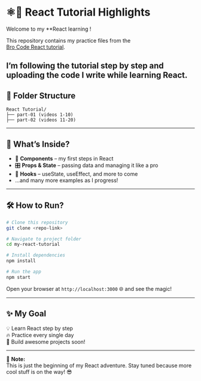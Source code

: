# ⚛️🚀 React Tutorial Highlights

Welcome to my **React learning !  

This repository contains my practice files from the  
[Bro Code React tutorial](https://www.youtube.com/@BroCodez).  

I’m following the tutorial step by step and uploading the code I write while learning React.
---


## 📂 Folder Structure

```
React Tutorial/
├── part-01 (videos 1-10)
├── part-02 (videos 11-20)

```
---


## 📂 What’s Inside?

- 🧩 **Components** – my first steps in React  
- 🎛️ **Props & State** – passing data and managing it like a pro  
- 🔄 **Hooks** – useState, useEffect, and more to come   
- ...and many more examples as I progress!

---

## 🛠️ How to Run?

```bash
# Clone this repository
git clone <repo-link>

# Navigate to project folder
cd my-react-tutorial

# Install dependencies
npm install

# Run the app
npm start
```

Open your browser at `http://localhost:3000` 🌐 and see the magic!

---

## ✨ My Goal

💡 Learn React step by step  
🔥 Practice every single day  
🚀 Build awesome projects soon!

---

📌 **Note:**  
This is just the beginning of my React adventure. Stay tuned because more cool stuff is on the way! 😎

